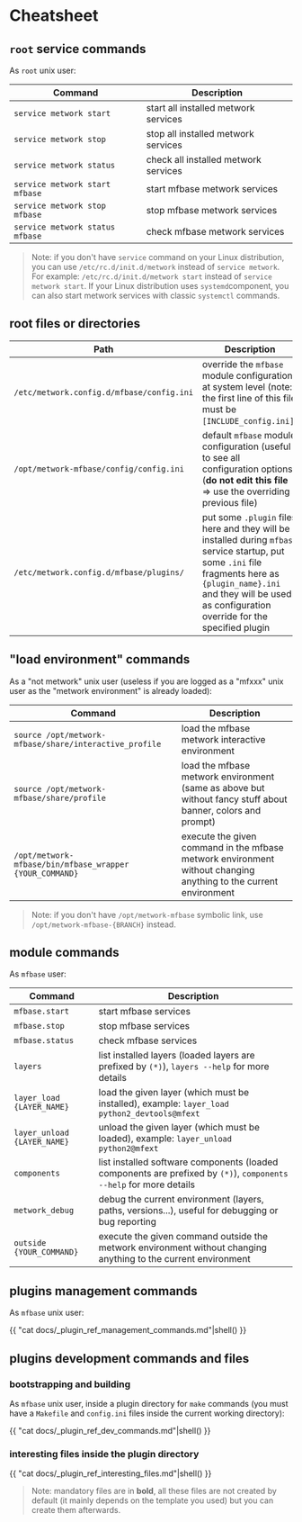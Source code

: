 # Cheatsheet



## `root` service commands

As `root` unix user:

| Command | Description |
| --- | --- |
| `service metwork start` | start all installed metwork services |
| `service metwork stop` | stop all installed metwork services |
| `service metwork status` | check all installed metwork services |
| `service metwork start mfbase` | start mfbase metwork services |
| `service metwork stop mfbase` | stop mfbase metwork services |
| `service metwork status mfbase` | check mfbase metwork services |

> Note: if you don't have `service` command on your Linux distribution, you can use `/etc/rc.d/init.d/metwork` instead of `service metwork`. For example: `/etc/rc.d/init.d/metwork start` instead of `service metwork start`. If your Linux distribution uses `systemd`component, you can also start metwork services with classic `systemctl` commands.



## root files or directories

| Path | Description |
| --- | --- |
| `/etc/metwork.config.d/mfbase/config.ini` | override the `mfbase` module configuration at system level (note: the first line of this file must be `[INCLUDE_config.ini]`) |
| `/opt/metwork-mfbase/config/config.ini` | default `mfbase` module configuration (useful to see all configuration options) (**do not edit this file** => use the overriding previous file) |
| `/etc/metwork.config.d/mfbase/plugins/` | put some `.plugin` files here and they will be installed during `mfbase` service startup, put some `.ini` file fragments here as `{plugin_name}.ini` and they will be used as configuration override for the specified plugin |


## "load environment" commands

As a "not metwork" unix user (useless if you are logged as a "mfxxx" unix user as the "metwork environment" is already loaded):

| Command | Description |
| --- | --- |
| `source /opt/metwork-mfbase/share/interactive_profile` | load the mfbase metwork interactive environment |
| `source /opt/metwork-mfbase/share/profile` | load the mfbase metwork environment (same as above but without fancy stuff about banner, colors and prompt) |
| `/opt/metwork-mfbase/bin/mfbase_wrapper {YOUR_COMMAND}`| execute the given command in the mfbase metwork environment without changing anything to the current environment |

> Note: if you don't have `/opt/metwork-mfbase` symbolic link, use `/opt/metwork-mfbase-{BRANCH}` instead.

## module commands


As `mfbase` user:


| Command | Description |
| --- | --- |
| `mfbase.start` | start mfbase services |
| `mfbase.stop` | stop mfbase services |
| `mfbase.status` | check mfbase services |
| `layers` | list installed layers (loaded layers are prefixed by `(*)`), `layers --help` for more details |
| `layer_load {LAYER_NAME}` | load the given layer (which must be installed), example: `layer_load python2_devtools@mfext` |
| `layer_unload {LAYER_NAME}` | unload the given layer (which must be loaded), example: `layer_unload python2@mfext` |
| `components` | list installed software components (loaded components are prefixed by `(*)`), `components --help` for more details |
| `metwork_debug` | debug the current environment (layers, paths, versions...), useful for debugging or bug reporting |
| `outside {YOUR_COMMAND}`| execute the given command outside the metwork environment without changing anything to the current environment |


## plugins management commands

As `mfbase` unix user:


{{ "cat docs/_plugin_ref_management_commands.md"|shell() }}





## plugins development commands and files

### bootstrapping and building

As `mfbase` unix user, inside a plugin directory for `make` commands (you must have a `Makefile` and `config.ini` files inside the current working directory):


{{ "cat docs/_plugin_ref_dev_commands.md"|shell() }}


### interesting files inside the plugin directory


{{ "cat docs/_plugin_ref_interesting_files.md"|shell() }}


> Note: mandatory files are in **bold**, all these files are not created by default (it mainly depends on the template you used) but you can create them afterwards.

